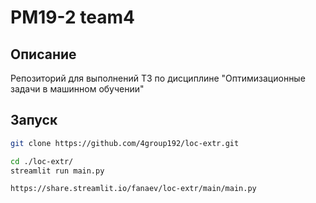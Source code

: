 # PM19-2 team4

## Описание

Репозиторий для выполнений ТЗ по дисциплине "Оптимизационные задачи в машинном обучении"

## Запуск

```bash
git clone https://github.com/4group192/loc-extr.git
```
```bash
cd ./loc-extr/
streamlit run main.py
```
```
https://share.streamlit.io/fanaev/loc-extr/main/main.py
```


